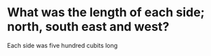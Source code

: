 # What was the length of each side; north, south east and west?

Each side was five hundred cubits long
